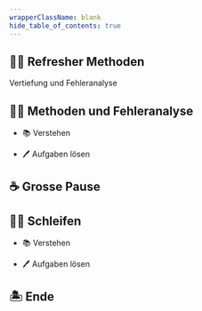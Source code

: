 ```yaml
---
wrapperClassName: blank
hide_table_of_contents: true
---
```


<Timeline title="Woche 5">
<Event time="12:45">

## :teacher: Refresher Methoden

Vertiefung und Fehleranalyse

</Event>
<Event time="13:00">

## :student: Methoden und Fehleranalyse

- :books: Verstehen

- :pen: Aufgaben lösen

</Event>

<Event time="14:20">

## :coffee: Grosse Pause

</Event>
<Event time="14:40">

## :student: Schleifen

- :books: Verstehen

- :pen: Aufgaben lösen

</Event>
<Event time="16:15">

## 🏝️ Ende

</Event>

</Timeline>
